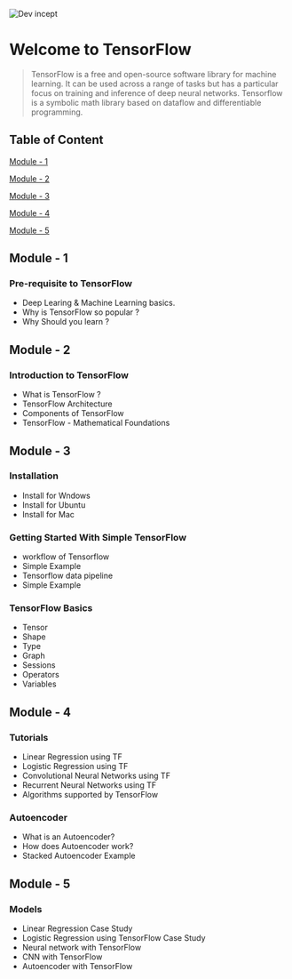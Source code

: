 ![Dev incept](https://raw.githubusercontent.com/arpit-dwivedi/DevIncept.github.io/master/assets/img/Devincept.gif)  
# Welcome to TensorFlow  
>TensorFlow is a free and open-source software library for machine learning. It can be used across a range of tasks but has a particular focus on training and inference of deep neural networks. Tensorflow is a symbolic math library based on dataflow and differentiable programming.

## Table of Content  
[Module - 1](#module-1)

[Module - 2](#module-2)

[Module - 3](#module-3)

[Module - 4](#module-4)

[Module - 5](#module-5)


<a name="module-1"/>

## Module - 1
### Pre-requisite to TensorFlow
- Deep Learing & Machine Learning basics.
- Why is TensorFlow so popular ?
- Why Should you learn ?

<a name="module-2"/>

## Module - 2
### Introduction to TensorFlow
- What is TensorFlow ?
- TensorFlow Architecture 
- Components of TensorFlow 
- TensorFlow - Mathematical Foundations

<a name="module-3"/>

## Module - 3
### Installation
- Install for Wndows 
- Install for Ubuntu
- Install for Mac

### Getting Started With Simple TensorFlow 
- workflow of Tensorflow
- Simple Example
- Tensorflow data pipeline
- Simple Example

### TensorFlow Basics
- Tensor
- Shape
- Type
- Graph
- Sessions
- Operators
- Variables

<a name="module-4"/>

## Module - 4
### Tutorials
- Linear Regression using TF
- Logistic Regression using TF
- Convolutional Neural Networks using TF
- Recurrent Neural Networks using TF
- Algorithms supported by TensorFlow
### Autoencoder
- What is an Autoencoder?
- How does Autoencoder work?
- Stacked Autoencoder Example

<a name="module-5"/>

## Module - 5
### Models
- Linear Regression Case Study
- Logistic Regression using TensorFlow Case Study
- Neural network with TensorFlow
- CNN with TensorFlow
- Autoencoder with TensorFlow




